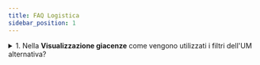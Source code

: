 ```yaml
---
title: FAQ Logistica
sidebar_position: 1
---
```



<details>

  <summary>1. Nella <b>Visualizzazione giacenze</b> come vengono utilizzati i filtri dell'UM alternativa?</summary>
  
Questo filtro viene utilizzato nel caso in cui il cliente abitualmente cambi il fattore di conversione degli articoli per svariati motivi.
Il filtro <b>somma dei movimenti</b> considera l'UM alternativa come somma dei movimenti di carico/scarico effettuati e prende come valori i valori presenti nelle registrazioni di magazzino.
Il filtro <b>fattore di conversione</b> effettua invece un ricalcolo per tutti i movimenti andando ad inserire il fattore di conversione attivo al momento della ricerca e quindi ignorando il valore interno alle registrazioni di magazzino e inserendo la nuova conversione in base al nuovo fattore.

</details>